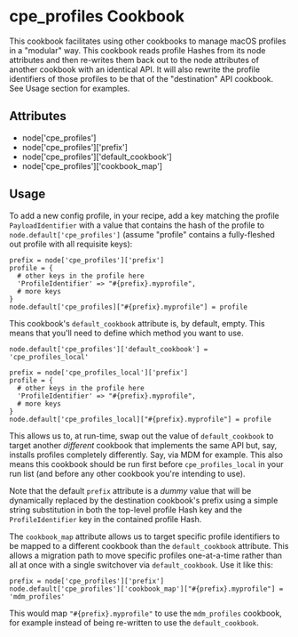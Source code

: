 cpe_profiles Cookbook
=====================

This cookbook facilitates using other cookbooks to manage macOS profiles in a
"modular" way. This cookbook reads profile Hashes from its node attributes
and then re-writes them back out to the node attributes of another cookbook with
an identical API. It will also rewrite the profile identifiers of those
profiles to be that of the "destination" API cookbook. See Usage section for
examples.

Attributes
----------
* node['cpe_profiles']
* node['cpe_profiles']['prefix']
* node['cpe_profiles']['default_cookbook']
* node['cpe_profiles']['cookbook_map']

Usage
-----

To add a new config profile, in your recipe, add a key matching the
profile `PayloadIdentifier` with a value that contains the hash of the profile
to `node.default['cpe_profiles']` (assume "profile" contains a fully-fleshed
out profile with all requisite keys):

```
prefix = node['cpe_profiles']['prefix']
profile = {
  # other keys in the profile here
  'ProfileIdentifier' => "#{prefix}.myprofile",
  # more keys
}
node.default['cpe_profiles]["#{prefix}.myprofile"] = profile
```

This cookbook's `default_cookbook` attribute is, by default, empty.
This means that you'll need to define which method you want to use.

```
node.default['cpe_profiles']['default_cookbook'] = 'cpe_profiles_local'

prefix = node['cpe_profiles_local']['prefix']
profile = {
  # other keys in the profile here
  'ProfileIdentifier' => "#{prefix}.myprofile",
  # more keys
}
node.default['cpe_profiles_local]["#{prefix}.myprofile"] = profile
```

This allows us to, at run-time, swap out the value of `default_cookbook` to
target another *different* cookbook that implements the same API but, say,
installs profiles completely differently. Say, via MDM for example. This also
means this cookbook should be run first before `cpe_profiles_local` in your
run list (and before any other cookbook you're intending to use).

Note that the default `prefix` attribute is a *dummy* value that will
be dynamically replaced by the destination cookbook's prefix using a simple
string substitution in both the top-level profile Hash key and the
`ProfileIdentifier` key in the contained profile Hash.

The `cookbook_map` attribute allows us to target specific profile identifiers
to be mapped to a different cookbook than the `default_cookbook` attribute.
This allows a migration path to move specific profiles one-at-a-time rather than
all at once with a single switchover via `default_cookbook`. Use it like this:

```
prefix = node['cpe_profiles']['prefix']
node.default['cpe_profiles']['cookbook_map']["#{prefix}.myprofile"] = 'mdm_profiles'
```

This would map `"#{prefix}.myprofile"` to use the `mdm_profiles` cookbook, for
example instead of being re-written to use the `default_cookbook`.
